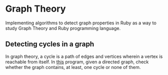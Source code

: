 #  Graph Theory
Implementing algorithms to detect graph properties in Ruby as a way to study Graph Theory and Ruby programming language. 

## Detecting cycles in a graph 
In graph theory, a cycle is a path of edges and vertices wherein a vertex is reachable from itself. 
In [this](graph-cycle-detector.rb) program, given a directed graph, check whether the graph contains, at least, one cycle or none of them.

